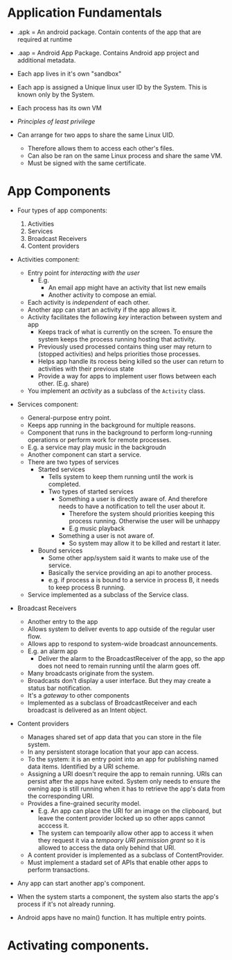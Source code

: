 # Application Fundamentals
- .apk = An android package. Contain contents of the app that are required at runtime
- .aap = Android App Package. Contains Android app project and additional metadata.

- Each app lives in it's own "sandbox"
- Each app is assigned a Unique linux user ID by the System. This is known only by the System.
- Each process has its own VM

- *Principles of least privilege*
- Can arrange for two apps to share the same Linux UID.
    - Therefore allows them to access each other's files.
    - Can also be ran on the same Linux process and share the same VM.
    - Must be signed with the same certificate.

# App Components
- Four types of app components:
    1. Activities
    2. Services
    3. Broadcast Receivers
    4. Content providers

- Activities component:
  - Entry point for *interacting with the user*
    - E.g.
      - An email app might have an activity that list new emails
      - Another activity to compose an emial.
  - Each activity is *independent* of each other.
  - Another app can start an activity if the app allows it.
  - Activity facilitates the following *key* interaction between system and app
    - Keeps track of what is currently on the screen. To ensure the system keeps the process running hosting that activity.
    - Previously used processed contains thing user may return to (stopped activities) and helps priorities those processes.
    - Helps app handle its rocess being killed so the user can return to activities with their previous state
    - Provide a way for apps to implement user flows between each other. (E.g. share)
  - You implement an *activity* as a subclass of the `Activity` class.
- Services component:
  - General-purpose entry point.
  - Keeps app running in the background for multiple reasons.
  - Component that runs in the background to perform long-running operations or perform work for remote processes.
  - E.g. a service may play music in the backgroudn
  - Another component can start a service.
  - There are two types of services
    - Started services
      - Tells system to keep them running until the work is completed.
      - Two types of started services
        - Something a user is directly aware of. And therefore needs to have a notification to tell the user about it.
          - Therefore the system should priorities keeping this process running. Otherwise the user will be unhappy
          - E.g music playback
        - Something a user is not aware of.
          - So system may allow it to be killed and restart it later.
    - Bound services
      - Some other app/system said it wants to make use of the service.
      - Basically the service providing an api to another process.
      - e.g. if process a is bound to a service in process B, it needs to keep process B running.
  - Service implemented as a subclass of the Service class.
- Broadcast Receivers
  - Another entry to the app
  - Allows system to deliver events to app outside of the regular user flow.
  - Allows app to respond to system-wide broadcast announcements.
  - E.g. an alarm app
    - Deliver the alarm to the BroadcastReceiver of the app, so the app does not need to remain running until the alarm goes off.
  - Many broadcasts originate from the system.
  - Broadcasts don't display a user interface. But they may create a status bar notification.
  - It's a *gateway* to other components
  - Implemented as a subclass of BroadcastReceiver and each broadcast is delivered as an Intent object.
- Content providers
  - Manages shared set of app data that you can store in the file system. 
  - In any persistent storage location that your app can access.
  - To the system: it is an entry point into an app for publishing named data items. Identified by a URI scheme.
  - Assigning a URI doesn't require the app to remain running. URIs can persist after the apps have exited. System only needs to ensure the owning app is still running when it has to retrieve the app's data from the corresponding URI.
  - Provides a fine-grained security model.
    - E.g. An app can place the URI for an image on the clipboard, but leave the content provider locked up so other apps cannot acccess it.
    - The system can tempoarily allow other app to access it when they request it via a *tempoary URI permission grant* so it is allowed to access the data only behind that URI.
  - A content provider is implemented as a subclass of ContentProvider.
  - Must implement a stadard set of APIs that enable other apps to perform transactions.

- Any app can start another app's component.
- When the system starts a component, the system also starts the app's process if it's not already running.
- Android apps have no main() function. It has multiple entry points.

# Activating components.
